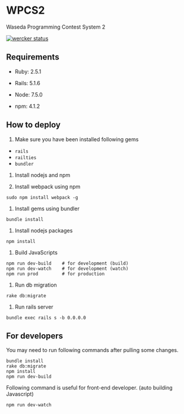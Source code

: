 # WPCS2

Waseda Programming Contest System 2

[![wercker status](https://app.wercker.com/status/252b5ef09b779ef907f68c6b9b43a192/m/master "wercker status")](https://app.wercker.com/project/byKey/252b5ef09b779ef907f68c6b9b43a192)

## Requirements

* Ruby: 2.5.1

* Rails: 5.1.6

* Node: 7.5.0

* npm: 4.1.2

## How to deploy

1. Make sure you have been installed following gems
  - `rails`
  - `railties`
  - `bundler`

1. Install nodejs and npm

1. Install webpack using npm
  ```
  sudo npm install webpack -g
  ```

1. Install gems using bundler
  ```
  bundle install
  ```

1. Install nodejs packages
  ```
  npm install
  ```

1. Build JavaScripts
  ```
  npm run dev-build    # for development (build)
  npm run dev-watch    # for development (watch)
  npm run prod         # for production
  ```

1. Run db migration
  ```
  rake db:migrate
  ```

1. Run rails server
  ```
  bundle exec rails s -b 0.0.0.0
  ```

## For developers
You may need to run following commands after pulling some changes.
```
bundle install
rake db:migrate
npm install
npm run dev-build
```

Following command is useful for front-end developer. (auto building Javascript)
```
npm run dev-watch
```
